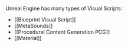 Unreal Engine has many types of Visual Scripts:
- [[Blueprint Visual Script]]
- [[MetaSounds]]
- [[Procedural Content Generation PCG]]
- [[Material]]
